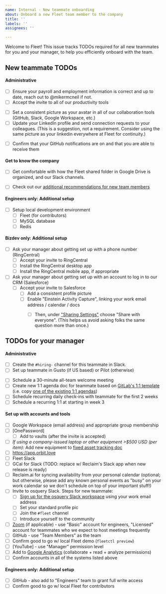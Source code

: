 ```yaml
---
name: Internal - New teammate onboarding
about: Onboard a new Fleet team member to the company
title: ''
labels: ''
assignees: ''

---
```


Welcome to Fleet! This issue tracks TODOs required for all new teammates for you and your manager, to help you efficiently onboard with the team. 


## New teammate TODOs
#### Administrative
- [ ] Ensure your payroll and employment information is correct and up to date, reach out to @mikermcneil if not.
- [ ] Accept the invite to all of our productivity tools
<!-- - [ ] Set up your personal workspace. See our guidelines for personal office setup -->
- [ ] Set a consistent picture as your avatar in all of our collaboration tools (GitHub, Slack, Google Workspace, etc.)
- [ ] Update your LinkedIn profile and send connection requests to your colleagues. (This is a suggestion, not a requirement. Consider using the same picture as your linkedin everywhere at Fleet for continuity.)
<!-- - [ ] Add your birthday (mm-dd) and start date (mm-dd) to our [company milestones] -->
- [ ] Confirm that your GitHub notifications are on and that you are able to receive them
<!-- - [ ] Add yourself and your role to our [Handbook Teams Page] -->

#### Get to know the company
- [ ] Get comfortable with how the Fleet shared folder in Google Drive is organized, and our Slack channels.
- [ ] Check out our [additional recommendations for new team members](https://docs.google.com/document/d/1xcnqKB9HHPd94POnZ_7LATiy_VjO2kJdbYx0SAgKVao/edit#)


#### Engineers only: Additional setup
- [ ] Setup local development environment
    - [ ] Fleet (for contributors)
    - [ ] MySQL database
    - [ ] Redis
<!-- - [ ] Invite to Rollbar -->
<!-- - [ ] Go over engineering-specific values and expectations -->

#### Bizdev only: Additional setup
- [ ] Ask your manager about getting set up with a phone number (RingCentral)
  - [ ] Accept your invite to RingCentral
  - [ ] Install the RingCentral desktop app
  - [ ] Install the RingCentral mobile app, if appropriate
- [ ] Ask your manager about getting set up with an account to log in to our CRM (Salesforce)
  - [ ] Accept your invite to Salesforce
    - [ ] Add a consistent profile picture
    - [ ] Enable "Einstein Activity Capture", linking your work email address / calendar / docs
      - [ ] Then, under ["Sharing Settings"](https://fleetdm.lightning.force.com/lightning/settings/personal/EmailStreamSharingSettings/home) choose "Share with everyone".  (This helps us avoid asking folks the same question more than once.)


## TODOs for your manager
#### Administrative
- [ ] Create the `#hiring-` channel for this teammate in Slack.
- [ ] Set up teammate in Gusto (if US based) or Pilot (otherwise)
<!-- - [ ] If a teammate is non-US based, email the Operations group with the teammate's name, start date, and a reminder to pre-generate the first 12 invoices (if applicable) -->
- [ ] Schedule a 30-minute all-team welcome meeting
- [ ] Create new 1:1 agenda doc for teammate based on [GitLab's 1:1 template](https://about.gitlab.com/handbook/leadership/1-1/suggested-agenda-format)  (i.e. copy [one of the existing 1:1 agendas](https://drive.google.com/drive/folders/1d9iOzMUU-W4qTIchaZrY0Y_tq3Wqevkk?usp=sharing))
- [ ] Schedule recurring daily check-ins with teammate for the first 2 weeks
- [ ] Schedule a recurring 1:1 at starting in week 3

#### Set up with accounts and tools
- [ ] Google Workspace (email address) and appropriate group membership
- [ ] [OnePassword]
    - [ ] Add to vaults (after the invite is accepted)
- [ ] _If using a company-issued laptop or other equipment >$500 USD (per item):_ Add new equipment to [fixed asset tracking doc](https://docs.google.com/spreadsheets/d/1hFlymLlRWIaWeVh14IRz03yE-ytBLfUaqVz0VVmmoGI/edit#gid=0)
- [ ] https://app.orbit.love
- [ ] Fleet Slack
- [ ] GCal for Slack  (TODO: replace w/ Reclaim's Slack app when new release is ready)
- [ ] Reclaim.ai for syncing availability from your personal calendar (optional; but otherwise, please add any known personal events as "busy" on your work calendar so we don't schedule on top of your important stuff!)
- [ ] Invite to osquery Slack.  Steps for new teammate:
  - [ ] [Sign up for the osquery Slack workspace](https://osquery.slack.com/join/shared_invite/zt-h29zm0gk-s2DBtGUTW4CFel0f0IjTEw#/) using your work email address
  - [ ] Set your standard profile pic
  - [ ] Join the `#fleet` channel
  - [ ] Introduce yourself to the community
- [ ] [Zoom](https://zoom.us) (if applicable) - use "Basic" account for engineers, "Licensed" account for teammates who we expect to host meetings frequently
- [ ] GitHub - use "Team Members" as the team
- [ ] Confirm good to go w/ local Fleet demo (`fleetctl preview`)
- [ ] [YouTube] - use "Manager" permission level
  <!-- - [ ] [Connect your Zoom account with your Fleet DM calendar](https://support.zoom.us/hc/en-us/articles/360020187492-Google-Calendar-add-on) -->
- [ ] Add to [Google Analytics](https://analytics.google.com)  (collaborate + read + analyze permissions)
- [ ] Confirm accounts in all of the systems listed above

#### Engineers only: Additional setup
- [ ] GitHub - also add to "Engineers" team to grant full write access
- [ ] Confirm good to go w/ local Fleet for contributors
